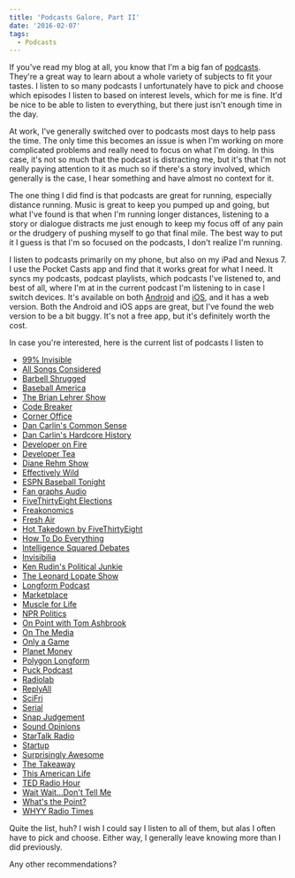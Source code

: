 ```yaml
---
title: 'Podcasts Galore, Part II'
date: '2016-02-07'
tags:
  - Podcasts
---
```


If you've read my blog at all, you know that I'm a big fan of <a href="http://kpwags.com/2014/02/05/podcasts-galore.html">podcasts</a>. They're a great way to learn about a whole variety of subjects to fit your tastes. I listen to so many podcasts I unfortunately have to pick and choose which episodes I listen to based on interest levels, which for me is fine. It'd be nice to be able to listen to everything, but there just isn't enough time in the day.
<!-- excerpt -->

At work, I've generally switched over to podcasts most days to help pass the time. The only time this becomes an issue is when I'm working on more complicated problems and really need to focus on what I'm doing. In this case, it's not so much that the podcast is distracting me, but it's that I'm not really paying attention to it as much so if there's a story involved, which generally is the case, I hear something and have almost no context for it.

The one thing I did find is that podcasts are great for running, especially distance running. Music is great to keep you pumped up and going, but what I've found is that when I'm running longer distances, listening to a story or dialogue distracts me just enough to keep my focus off of any pain or the drudgery of pushing myself to go that final mile. The best way to put it I guess is that I'm so focused on the podcasts, I don't realize I'm running.

I listen to podcasts primarily on my phone, but also on my iPad and Nexus 7. I use the Pocket Casts app and find that it works great for what I need. It syncs my podcasts, podcast playlists, which podcasts I've listened to, and best of all, where I'm at in the current podcast I'm listening to in case I switch devices. It's available on both <a href="https://play.google.com/store/apps/details?id=au.com.shiftyjelly.pocketcasts" target="_blank" rel="noopener">Android</a> and <a href="https://itunes.apple.com/us/app/pocket-casts/id414834813?mt=8" target="_blank" rel="noopener">iOS</a>, and it has a web version. Both the Android and iOS apps are great, but I've found the web version to be a bit buggy. It's not a free app, but it's definitely worth the cost.

In case you're interested, here is the current list of podcasts I listen to

-   <a href="http://99percentinvisible.org/" target="_blank" rel="noopener">
        99% Invisible
    </a>
-   <a href="http://www.npr.org/sections/allsongs/" target="_blank" rel="noopener">
        All Songs Considered
    </a>
-   <a href="http://daily.barbellshrugged.com/" target="_blank" rel="noopener">
        Barbell Shrugged
    </a>
-   <a href="http://www.baseballamerica.com/" target="_blank" rel="noopener">
        Baseball America
    </a>
-   <a href="http://www.wnyc.org/shows/bl/" target="_blank" rel="noopener">
        The Brian Lehrer Show
    </a>
-   <a href="http://content.codebreaker.codes/episodes" target="_blank" rel="noopener">
        Code Breaker
    </a>
-   <a href="http://www.marketplace.org/topics/business/corner-office" target="_blank" rel="noopener">
        Corner Office
    </a>
-   <a href="http://www.dancarlin.com/common-sense-home-landing-page/" target="_blank" rel="noopener">
        Dan Carlin's Common Sense
    </a>
-   <a href="http://www.dancarlin.com/hardcore-history-series/" target="_blank" rel="noopener">
        Dan Carlin's Hardcore History
    </a>
-   <a href="http://developeronfire.com/" target="_blank" rel="noopener">
        Developer on Fire
    </a>
-   <a href="http://developertea.com/" target="_blank" rel="noopener">
        Developer Tea
    </a>
-   <a href="https://thedianerehmshow.org/" target="_blank" rel="noopener">
        Diane Rehm Show
    </a>
-   <a href="http://www.baseballprospectus.com/blog/daily_podcast/" target="_blank" rel="noopener">
        Effectively Wild
    </a>
-   <a href="http://espn.go.com/espnradio/podcast/archive?id=2386164" target="_blank" rel="noopener">
        ESPN Baseball Tonight
    </a>
-   <a href="http://www.fangraphs.com/blogs/category/podcast/" target="_blank" rel="noopener">
        Fan graphs Audio
    </a>
-   <a href="http://fivethirtyeight.com/tag/fivethirtyeight-podcasts/" target="_blank" rel="noopener">
        FiveThirtyEight Elections
    </a>
-   <a href="http://freakonomics.com/" target="_blank" rel="noopener">
        Freakonomics
    </a>
-   <a href="http://www.npr.org/programs/fresh-air/" target="_blank" rel="noopener">
        Fresh Air
    </a>
-   <a href="http://fivethirtyeight.com/tag/fivethirtyeight-podcasts/" target="_blank" rel="noopener">
        Hot Takedown by FiveThirtyEight
    </a>
-   <a href="http://howtodoeverything.org/" target="_blank" rel="noopener">
        How To Do Everything
    </a>
-   <a href="http://www.intelligencesquaredus.org/" target="_blank" rel="noopener">
        Intelligence Squared Debates
    </a>
-   <a href="http://www.npr.org/podcasts/510307/invisibilia" target="_blank" rel="noopener">
        Invisibilia
    </a>
-   <a href="http://krpoliticaljunkie.com/" target="_blank" rel="noopener">
        Ken Rudin's Political Junkie
    </a>
-   <a href="http://www.wnyc.org/shows/lopate/" target="_blank" rel="noopener">
        The Leonard Lopate Show
    </a>
-   <a href="http://longform.org/podcast" target="_blank" rel="noopener">
        Longform Podcast
    </a>
-   <a href="http://www.marketplace.org" target="_blank" rel="noopener">
        Marketplace
    </a>
-   <a href="http://www.muscleforlife.com" target="_blank" rel="noopener">
        Muscle for Life
    </a>
-   <a href="http://www.npr.org/podcasts/510310/npr-politics-podcast" target="_blank" rel="noopener">
        NPR Politics
    </a>
-   <a href="http://onpoint.wbur.org/" target="_blank" rel="noopener">
        On Point with Tom Ashbrook
    </a>
-   <a href="http://www.onthemedia.org/" target="_blank" rel="noopener">
        On The Media
    </a>
-   <a href="http://onlyagame.wbur.org/" target="_blank" rel="noopener">
        Only a Game
    </a>
-   <a href="http://www.npr.org/sections/money/" target="_blank" rel="noopener">
        Planet Money
    </a>
-   <a href="https://soundcloud.com/polygon-longform" target="_blank" rel="noopener">
        Polygon Longform
    </a>
-   <a href="http://www.puckpodcast.com" target="_blank" rel="noopener">
        Puck Podcast
    </a>
-   <a href="http://www.radiolab.org/" target="_blank" rel="noopener">
        Radiolab
    </a>
-   <a href="https://gimletmedia.com/show/reply-all/" target="_blank" rel="noopener">
        ReplyAll
    </a>
-   <a href="http://www.sciencefriday.com/" target="_blank" rel="noopener">
        SciFri
    </a>
-   <a href="https://serialpodcast.org/" target="_blank" rel="noopener">
        Serial
    </a>
-   <a href="http://snapjudgment.org/" target="_blank" rel="noopener">
        Snap Judgement
    </a>
-   <a href="http://www.soundopinions.org/" target="_blank" rel="noopener">
        Sound Opinions
    </a>
-   <a href="http://www.startalkradio.net/" target="_blank" rel="noopener">
        StarTalk Radio
    </a>
-   <a href="https://gimletmedia.com/show/startup/" target="_blank" rel="noopener">
        Startup
    </a>
-   <a href="https://gimletmedia.com/show/surprisingly-awesome/" target="_blank" rel="noopener">
        Surprisingly Awesome
    </a>
-   <a href="http://www.thetakeaway.org/" target="_blank" rel="noopener">
        The Takeaway
    </a>
-   <a href="http://www.thisamericanlife.org/" target="_blank" rel="noopener">
        This American Life
    </a>
-   <a href="http://www.npr.org/programs/ted-radio-hour/" target="_blank" rel="noopener">
        TED Radio Hour
    </a>
-   <a href="http://www.npr.org/programs/wait-wait-dont-tell-me/" target="_blank" rel="noopener">
        Wait Wait...Don't Tell Me
    </a>
-   <a href="http://fivethirtyeight.com/tag/fivethirtyeight-podcasts/" target="_blank" rel="noopener">
        What's the Point?
    </a>
-   <a href="http://whyy.org/cms/radiotimes/" target="_blank" rel="noopener">
        WHYY Radio Times
    </a>

Quite the list, huh? I wish I could say I listen to all of them, but alas I often have to pick and choose. Either way, I generally leave knowing more than I did previously.

Any other recommendations?
